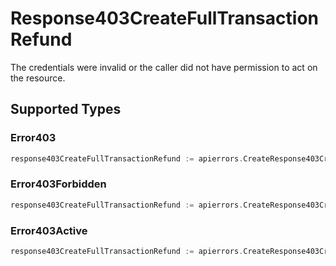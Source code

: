 # Response403CreateFullTransactionRefund

The credentials were invalid or the caller did not have permission to act on the resource.


## Supported Types

### Error403

```go
response403CreateFullTransactionRefund := apierrors.CreateResponse403CreateFullTransactionRefundError403(components.Error403{/* values here */})
```

### Error403Forbidden

```go
response403CreateFullTransactionRefund := apierrors.CreateResponse403CreateFullTransactionRefundError403Forbidden(components.Error403Forbidden{/* values here */})
```

### Error403Active

```go
response403CreateFullTransactionRefund := apierrors.CreateResponse403CreateFullTransactionRefundError403Active(components.Error403Active{/* values here */})
```

